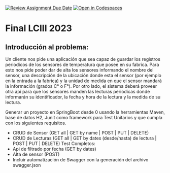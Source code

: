 [![Review Assignment Due Date](https://classroom.github.com/assets/deadline-readme-button-22041afd0340ce965d47ae6ef1cefeee28c7c493a6346c4f15d667ab976d596c.svg)](https://classroom.github.com/a/2PRHf7vk)
[![Open in Codespaces](https://classroom.github.com/assets/launch-codespace-2972f46106e565e64193e422d61a12cf1da4916b45550586e14ef0a7c637dd04.svg)](https://classroom.github.com/open-in-codespaces?assignment_repo_id=15405224)
# Final LCIII 2023

## Introducción al problema:

Un cliente nos pide una aplicación que sea capaz de guardar los registros periodicos de los sensores de temperatura que posee en su fabrica. Para esto nos pide poder dar de alta los sensores informando el nombre del sensor, una descripción de la ubicación donde esta el sensor (por ejemplo en la entrada a la fabrica) y la unidad de medida en que el sensor mandará la información (grados C° o F°). Por otro lado, el sistema deberá proveer otra api para que los sensores manden las lecturas periodicas donde informarán su identificador, la fecha y hora de la lectura y la medida de su lectura.

Generar un proyecto en SpringBoot desde 0 usando la herramientas Maven, base de datos H2, Junit como framework para Test Unitarios y que cumpla con los siguientes requisitos.

 * CRUD de Sensor (GET all | GET by name | POST | PUT | DELETE)
 * CRUD de Lecturas (GET all | GET by dates (desde/hasta) de lectura | POST | PUT | DELETE)
Test Completos:
 * Api de filtrado por fecha (GET by dates) 
 * Alta de sensor (POST)
 * Incluir automatización de Swagger con la generación del archivo swagger.json
